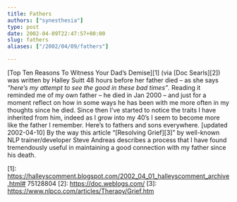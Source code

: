 ```yaml
---
title: Fathers
authors: ["synesthesia"]
type: post
date: 2002-04-09T22:47:57+00:00
slug: fathers 
aliases: ["/2002/04/09/fathers"]

---
```

[Top Ten Reasons To Witness Your Dad&#8217;s Demise][1] (via [Doc Searls][2]) was written by Halley Suitt 48 hours before her father died &#8211; as she says _&#8220;here&#8217;s my attempt to see the good in these bad times&#8221;_. Reading it reminded me of my own father &#8211; he died in Jan 2000 &#8211; and just for a moment reflect on how in some ways he has been with me more often in my thoughts since he died. Since then I&#8217;ve started to notice the traits I have inherited from him, indeed as I grow into my 40&#8217;s I seem to become more like the father I remember. Here&#8217;s to fathers and sons everywhere. [updated 2002-04-10] By the way this article &#8220;[Resolving Grief][3]&#8221; by well-known NLP trainer/developer Steve Andreas describes a process that I have found tremendously useful in maintaining a good connection with my father since his death.

 [1]: https://halleyscomment.blogspot.com/2002_04_01_halleyscomment_archive.html#                             75128804
 [2]: https://doc.weblogs.com/
 [3]: https://www.nlpco.com/articles/Therapy/Grief.htm